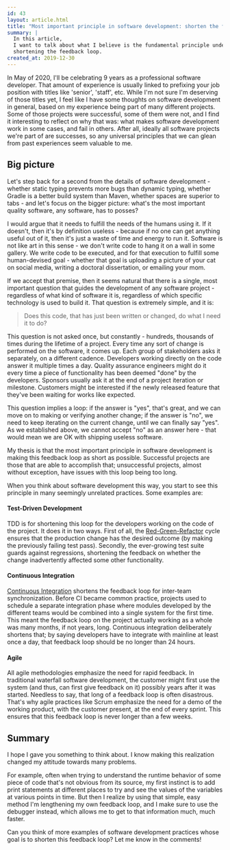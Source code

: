 ```yaml
---
id: 43
layout: article.html
title: "Most important principle in software development: shorten the feedback loop"
summary: |
  In this article,
  I want to talk about what I believe is the fundamental principle underlying all successful software development:
  shortening the feedback loop.
created_at: 2019-12-30
---
```


In May of 2020, I'll be celebrating 9 years as a professional software developer.
That amount of experience is usually linked to prefixing your job position with titles like 'senior', 'staff', etc.
While I'm not sure I'm deserving of those titles yet,
I feel like I have some thoughts on software development in general,
based on my experience being part of many different projects.
Some of those projects were successful, some of them were not,
and I find it interesting to reflect on why that was:
what makes software development work in some cases,
and fail in others.
After all, ideally all software projects we're part of are successes,
so any universal principles that we can glean from past experiences seem valuable to me.

## Big picture

Let's step back for a second from the details of software development -
whether static typing prevents more bugs than dynamic typing,
whether Gradle is a better build system than Maven,
whether spaces are superior to tabs -
and let's focus on the bigger picture:
what's the most important quality software, any software, has to posses?

I would argue that it needs to fulfill the needs of the humans using it.
If it doesn't, then it's by definition useless -
because if no one can get anything useful out of it,
then it's just a waste of time and energy to run it.
Software is not like art in this sense -
we don't write code to hang it on a wall in some gallery.
We write code to be executed,
and for that execution to fulfill some human-devised goal -
whether that goal is uploading a picture of your cat on social media,
writing a doctoral dissertation,
or emailing your mom.

If we accept that premise,
then it seems natural that there is a single,
most important question that guides the development of any software project -
regardless of what kind of software it is,
regardless of which specific technology is used to build it.
That question is extremely simple, and it is:

> Does this code, that has just been written or changed, do what I need it to do?

This question is not asked once, but constantly -
hundreds, thousands of times during the lifetime of a project.
Every time any sort of change is performed on the software,
it comes up.
Each group of stakeholders asks it separately,
on a different cadence.
Developers working directly on the code answer it multiple times a day.
Quality assurance engineers might do it every time a piece of functionality has been deemed "done" by the developers.
Sponsors usually ask it at the end of a project iteration or milestone.
Customers might be interested if the newly released feature that they've been waiting for works like expected.

This question implies a loop:
if the answer is "yes", that's great,
and we can move on to making or verifying another change;
if the answer is "no",
we need to keep iterating on the current change,
until we can finally say "yes".
As we established above,
we cannot accept "no" as an answer here -
that would mean we are OK with shipping useless software.

My thesis is that the most important principle in software development
is making this feedback loop as short as possible.
Successful projects are those that are able to accomplish that;
unsuccessful projects, almost without exception, have issues with this loop being too long.

When you think about software development this way,
you start to see this principle in many seemingly unrelated practices.
Some examples are:

#### Test-Driven Development

TDD is for shortening this loop for the developers working on the code of the project.
It does it in two ways.
First of all, the [Red-Green-Refactor](https://www.codecademy.com/articles/tdd-red-green-refactor)
cycle ensures that the production change has the desired outcome
(by making the previously failing test pass).
Secondly, the ever-growing test suite guards against regressions,
shortening the feedback on whether the change inadvertently affected some other functionality.

#### Continuous Integration

[Continuous Integration](https://www.thoughtworks.com/continuous-integration)
shortens the feedback loop for inter-team synchronization.
Before CI became common practice,
projects used to schedule a separate integration phase where modules developed by the different teams would be combined into a single system for the first time.
This meant the feedback loop on the project actually working as a whole was many months,
if not years, long.
Continuous integration deliberately shortens that;
by saying developers have to integrate with mainline at least once a day,
that feedback loop should be no longer than 24 hours.

#### Agile

All agile methodologies emphasize the need for rapid feedback.
In traditional waterfall software development,
the customer might first use the system
(and thus, can first give feedback on it)
possibly years after it was started.
Needless to say, that long of a feedback loop is often disastrous.
That's why agile practices like Scrum emphasize the need for a demo of the working product,
with the customer present,
at the end of every sprint.
This ensures that this feedback loop is never longer than a few weeks.

## Summary

I hope I gave you something to think about.
I know making this realization changed my attitude towards many problems.

For example, often when trying to understand the runtime behavior of some piece of code that's not obvious from its source,
my first instinct is to add print statements at different places to try and see the values of the variables at various points in time.
But then I realize by using that simple, easy method I'm lengthening my own feedback loop,
and I make sure to use the debugger instead,
which allows me to get to that information much, much faster.

Can you think of more examples of software development practices whose goal is to shorten this feedback loop?
Let me know in the comments!
